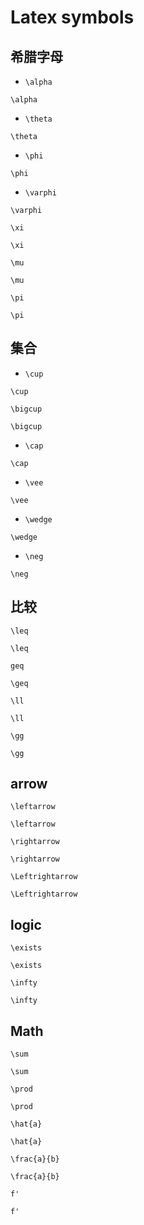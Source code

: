 # Latex symbols

## 希腊字母

* `\alpha`

```katex
\alpha
```

* `\theta`

```katex
\theta
```

* `\phi`

```katex
\phi
```

* `\varphi`

```katex
\varphi
```

`\xi`

```katex
\xi
```

`\mu`

```katex
\mu
```

`\pi`

```katex
\pi
```

## 集合

* `\cup`

```katex
\cup
```

`\bigcup`

```katex
\bigcup
```

* `\cap`

```katex
\cap
```

* `\vee`

```katex
\vee
```

* `\wedge`

```katex
\wedge
```

* `\neg`

```katex
\neg
```

## 比较

`\leq`

```katex
\leq
```

`geq`

```katex
\geq
```

`\ll`

```katex
\ll
```

`\gg`

```katex
\gg
```

## arrow

`\leftarrow`

```katex
\leftarrow
```

`\rightarrow`

```katex
\rightarrow
```

`\Leftrightarrow`

```katex
\Leftrightarrow
```

## logic

`\exists`

```katex
\exists
```

`\infty`

```katex
\infty
```

## Math

`\sum`

```katex
\sum
```

`\prod`

```katex
\prod
```

`\hat{a}`

```katex
\hat{a}
```

`\frac{a}{b}`

```katex
\frac{a}{b}
```

`f'`

```katex
f'
```
